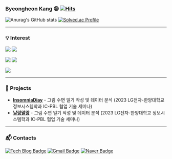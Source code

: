 ### Byeongheon Kang 😁                                 [![Hits](https://hits.seeyoufarm.com/api/count/incr/badge.svg?url=https%3A%2F%2Fgithub.com%2Fkangbh98&count_bg=%2323457D&title_bg=%2377ABC1&icon=&icon_color=%23E7E7E7&title=hits&edge_flat=false)](https://hits.seeyoufarm.com)

![Anurag's GitHub stats](https://github-readme-stats.vercel.app/api?username=kangbh98&show_icons=true&theme=tokyonight)
[![Solved.ac Profile](http://mazassumnida.wtf/api/v2/generate_badge?boj=choikang98)](https://solved.ac/choikang98/)

*****
### 💡 Interest
![](https://img.shields.io/badge/JAVA-007396?&style=flat-square) 
![](https://img.shields.io/badge/Spring-6DB33F?style=flat-square&logo=Spring&logoColor=white)

![](https://img.shields.io/badge/MySQL-4479A1?style=flat-square&logo=MySQL&logoColor=white)
![](https://img.shields.io/badge/AWS-232F3E?style=flat-square&logo=Amazon%20AWS&logoColor=white)

![](https://img.shields.io/badge/Github-181717?style=flat-square&logo=Github&logoColor=white)

*****
### 🎊 Projects
<ul>
  <li>
    <a href="https://github.com/kangbh98/MyInsomniaDiary.git"><b>InsomniaDiay</b></a> - 그림 수면 일기 작성 및 데이터 분석 (2023 LG전자-한양대학교 정보시스템학과 IC-PBL 협업 기술 세미나)
  </li>
  <li>
    <a href="https://github.com/kangbh98/MyInsomniaDiary.git"><b>날랑말랑</b></a> - 그림 수면 일기 작성 및 데이터 분석 (2023 LG전자-한양대학교 정보시스템학과 IC-PBL 협업 기술 세미나)
  </li>
</ul>

*****
### :mailbox_with_mail: Contacts
[![Tech Blog Badge](http://img.shields.io/badge/-Tech%20blog-black?style=flat-square&logo=github&link=https://kangbh98.tistory.com/)](https://kangbh98.tistory.com)
[![Gmail Badge](https://img.shields.io/badge/Gmail-d14836?style=flat-square&logo=Gmail&logoColor=white&link=mailto:rkdqudgjs1127@gmail.com)](mailto:rkdqudgjs1127@gmail.com)
[![Naver Badge](https://img.shields.io/badge/Naver-03C75A?style=flat-square&logo=Naver&logoColor=white&link=mailto:fund88@naver.com)](mailto:fund88@naver.com)





<!--
**kangbh98/kangbh98** is a ✨ _special_ ✨ repository because its `README.md` (this file) appears on your GitHub profile.

Here are some ideas to get you started:

- 🔭 I’m currently working on ...
- 🌱 I’m currently learning ...
- 👯 I’m looking to collaborate on ...
- 🤔 I’m looking for help with ...
- 💬 Ask me about ...
- 📫 How to reach me: ...
- 😄 Pronouns: ...
- ⚡ Fun fact: ...
-->
